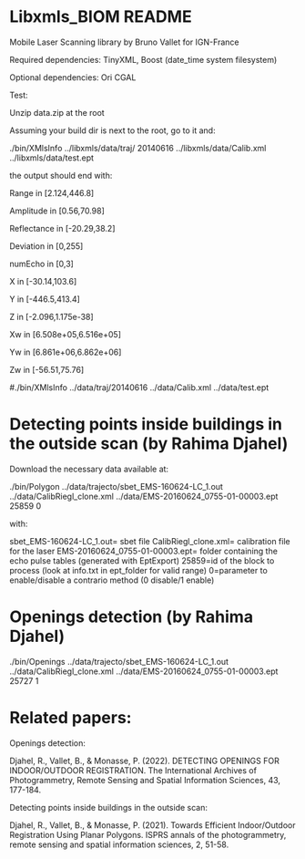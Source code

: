 # Libxmls_BIOM README
Mobile Laser Scanning library by Bruno Vallet for IGN-France

Required dependencies: TinyXML, Boost (date_time system filesystem)

Optional dependencies: Ori CGAL

Test:

Unzip data.zip at the root

Assuming your build dir is next to the root, go to it and:

./bin/XMlsInfo ../libxmls/data/traj/ 20140616 ../libxmls/data/Calib.xml ../libxmls/data/test.ept

the output should end with:

Range in [2.124,446.8]

Amplitude in [0.56,70.98]

Reflectance in [-20.29,38.2]

Deviation in [0,255]

numEcho in [0,3]

X in [-30.14,103.6]

Y in [-446.5,413.4]

Z in [-2.096,1.175e-38]

Xw in [6.508e+05,6.516e+05]

Yw in [6.861e+06,6.862e+06]

Zw in [-56.51,75.76]

#./bin/XMlsInfo ../data/traj/20140616 ../data/Calib.xml ../data/test.ept


# Detecting points inside buildings in the outside scan (by Rahima Djahel)

Download the necessary data available at:




./bin/Polygon ../data/trajecto/sbet_EMS-160624-LC_1.out     ../data/CalibRiegl_clone.xml     ../data/EMS-20160624_0755-01-00003.ept     25859 0

with:

sbet_EMS-160624-LC_1.out= sbet file
CalibRiegl_clone.xml= calibration file for the laser
EMS-20160624_0755-01-00003.ept= folder containing the echo pulse tables (generated with EptExport)
25859=id of the block to process (look at info.txt in ept_folder for valid range)
0=parameter to enable/disable a contrario method (0 disable/1 enable)

# Openings detection (by Rahima Djahel)

./bin/Openings ../data/trajecto/sbet_EMS-160624-LC_1.out     ../data/CalibRiegl_clone.xml     ../data/EMS-20160624_0755-01-00003.ept     25727 1

# Related papers:
Openings detection:

Djahel, R., Vallet, B., & Monasse, P. (2022). DETECTING OPENINGS FOR INDOOR/OUTDOOR REGISTRATION. The International Archives of Photogrammetry, Remote Sensing and Spatial Information Sciences, 43, 177-184.

Detecting points inside buildings in the outside scan:

Djahel, R., Vallet, B., & Monasse, P. (2021). Towards Efficient Indoor/Outdoor Registration Using Planar Polygons. ISPRS annals of the photogrammetry, remote sensing and spatial information sciences, 2, 51-58.
